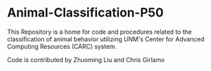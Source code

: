# Animal-Classification-P50

This Repository is a home for code and procedures related to the classification of animal behavior utilizing UNM's Center for Advanced Computing Resources (CARC) system.

Code is contributed by Zhuoming Liu and Chris Girlamo


